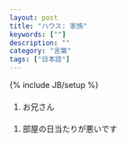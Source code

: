 ```yaml
---
layout: post
title: "ハウス: 家族"
keywords: [""]
description: ""
category: "言葉"
tags: ["日本語"]
---
```

{% include JB/setup %}


#### 
1. お兄さん


####
1. 部屋の日当たりが悪いです
